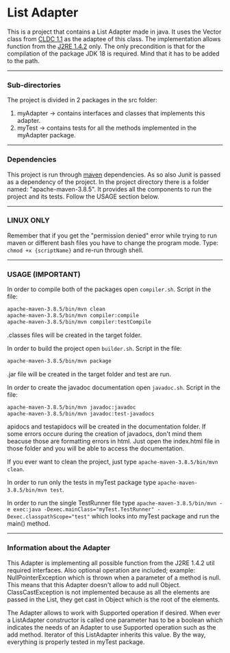# List Adapter

This is a project that contains a List Adapter made in java. It uses the Vector class from [CLDC 1.1](https://docs.oracle.com/javame/config/cldc/ref-impl/cldc1.1/jsr139/index.html "CLDC1.1") as the adaptee of this class. The implementation allows function from the [J2RE 1.4.2](https://www2.cs.duke.edu/csed/java/jdk1.4.2/docs/api/index.html "J2RE 1.4.2") only. The only precondition is that for the compilation of the package JDK 18 is required. Mind that it has to be added to the path.

---

### Sub-directories

The project is divided in 2 packages in the src folder:

1. myAdapter -> contains interfaces and classes that implements this adapter.
2. myTest -> contains tests for all the methods implemented in the myAdapter package.

---

### Dependencies

This project is run through [maven](https://maven.apache.org/download.cgi "Maven") dependencies. As so also Junit is passed as a dependency of the project. In the project directory there is a folder named: "apache-maven-3.8.5". It provides all the components to run the project and its tests. Follow the USAGE section below.

---

### LINUX ONLY

Remember that if you get the "permission denied" error while trying to run maven or different bash files you have to change the program mode.
Type: `chmod +x {scriptName}` and re-run through shell.

---

### USAGE (IMPORTANT)

In order to compile both of the packages open `compiler.sh`.
Script in the file:

```bash
apache-maven-3.8.5/bin/mvn clean
apache-maven-3.8.5/bin/mvn compiler:compile
apache-maven-3.8.5/bin/mvn compiler:testCompile
```

.classes files will be created in the target folder.

In order to build the project open `builder.sh`.
Script in the file:

```bash
apache-maven-3.8.5/bin/mvn package
```

.jar file will be created in the target folder and test are run.

In order to create the javadoc documentation open `javadoc.sh`.
Script in the file:

```bash
apache-maven-3.8.5/bin/mvn javadoc:javadoc
apache-maven-3.8.5/bin/mvn javadoc:test-javadocs
```

apidocs and testapidocs will be created in the documentation folder. If some errors occure during the creation of javadocs, don't mind them beacuse those are formatting errors in html. Just open the index.html file in those folder and you will be able to access the documentation.

If you ever want to clean the project, just type `apache-maven-3.8.5/bin/mvn clean`.

In order to run only the tests in myTest package type `apache-maven-3.8.5/bin/mvn test`.

In order to run the single TestRunner file type `apache-maven-3.8.5/bin/mvn -e exec:java -Dexec.mainClass="myTest.TestRunner" -Dexec.classpathScope="test"` which looks into myTest package and run the main() method.

---

### Information about the Adapter

This Adapter is implementing all possible function from the J2RE 1.4.2 util required interfaces. Also optional operation are included; example: NullPointerException which is thrown when a parameter of a method is null. This means that this Adapter doesn't allow to add null Object. ClassCastException is not implemented because as all the elements are passed in the List, they get cast in Object which is the root of the elements.

The Adapter allows to work with Supported operation if desired. When ever a ListAdapter constructor is called one parameter has to be a boolean which indicates the needs of an Adapter to use Supported operation such as the add method. Iterator of this ListAdapter inherits this value. By the way, everything is properly tested in myTest package.
